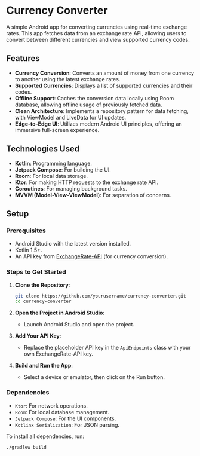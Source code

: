 # Currency Converter

A simple Android app for converting currencies using real-time exchange rates. This app fetches data from an exchange rate API, allowing users to convert between different currencies and view supported currency codes.

## Features

- **Currency Conversion**: Converts an amount of money from one currency to another using the latest exchange rates.
- **Supported Currencies**: Displays a list of supported currencies and their codes.
- **Offline Support**: Caches the conversion data locally using Room database, allowing offline usage of previously fetched data.
- **Clean Architecture**: Implements a repository pattern for data fetching, with ViewModel and LiveData for UI updates.
- **Edge-to-Edge UI**: Utilizes modern Android UI principles, offering an immersive full-screen experience.

## Technologies Used

- **Kotlin**: Programming language.
- **Jetpack Compose**: For building the UI.
- **Room**: For local data storage.
- **Ktor**: For making HTTP requests to the exchange rate API.
- **Coroutines**: For managing background tasks.
- **MVVM (Model-View-ViewModel)**: For separation of concerns.

## Setup

### Prerequisites

- Android Studio with the latest version installed.
- Kotlin 1.5+.
- An API key from [ExchangeRate-API](https://www.exchangerate-api.com/) (for currency conversion).

### Steps to Get Started

1. **Clone the Repository**:

    ```bash
    git clone https://github.com/yourusername/currency-converter.git
    cd currency-converter
    ```

2. **Open the Project in Android Studio**:
    - Launch Android Studio and open the project.

3. **Add Your API Key**:
    - Replace the placeholder API key in the `ApiEndpoints` class with your own ExchangeRate-API key.

4. **Build and Run the App**:
    - Select a device or emulator, then click on the Run button.

### Dependencies

- `Ktor`: For network operations.
- `Room`: For local database management.
- `Jetpack Compose`: For the UI components.
- `Kotlinx Serialization`: For JSON parsing.

To install all dependencies, run:

```bash
./gradlew build
